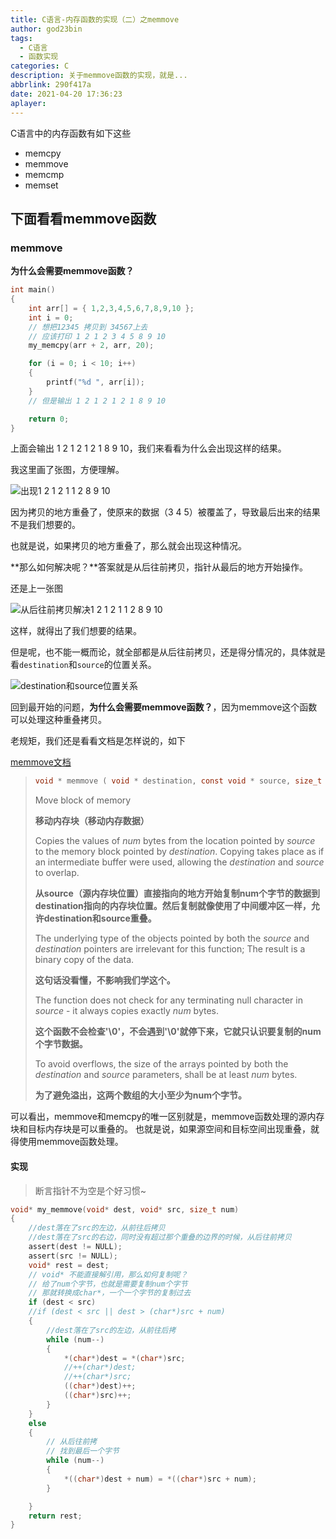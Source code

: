 ```yaml
---
title: C语言-内存函数的实现（二）之memmove
author: god23bin
tags:
  - C语言
  - 函数实现
categories: C
description: 关于memmove函数的实现，就是...
abbrlink: 290f417a
date: 2021-04-20 17:36:23
aplayer:
---
```


C语言中的内存函数有如下这些

- memcpy
- memmove
- memcmp
- memset

## 下面看看memmove函数

### memmove

**为什么会需要memmove函数？**

```c
int main() 
{
	int arr[] = { 1,2,3,4,5,6,7,8,9,10 };
	int i = 0;
	// 想把12345 拷贝到 34567上去
	// 应该打印 1 2 1 2 3 4 5 8 9 10
	my_memcpy(arr + 2, arr, 20);

	for (i = 0; i < 10; i++) 
	{
		printf("%d ", arr[i]);
	}
	// 但是输出 1 2 1 2 1 2 1 8 9 10

	return 0;
}
```

上面会输出 1 2 1 2 1 2 1 8 9 10，我们来看看为什么会出现这样的结果。

我这里画了张图，方便理解。

![出现1 2 1 2 1 1 2 8 9 10](https://gitee.com/god23bin/blog-pic-bed/raw/master/%E5%87%BA%E7%8E%B012121128910.png)

因为拷贝的地方重叠了，使原来的数据（3 4 5）被覆盖了，导致最后出来的结果不是我们想要的。

也就是说，如果拷贝的地方重叠了，那么就会出现这种情况。

**那么如何解决呢？**答案就是从后往前拷贝，指针从最后的地方开始操作。

还是上一张图

![从后往前拷贝解决1 2 1 2 1 1 2 8 9 10](https://gitee.com/god23bin/blog-pic-bed/raw/master/%E4%BB%8E%E5%90%8E%E5%BE%80%E5%89%8D%E6%8B%B7%E8%B4%9D%E8%A7%A3%E5%86%B312121128910.png)

这样，就得出了我们想要的结果。

但是呢，也不能一概而论，就全部都是从后往前拷贝，还是得分情况的，具体就是看`destination`和`source`的位置关系。

![destination和source位置关系](https://gitee.com/god23bin/blog-pic-bed/raw/master/destination%E5%92%8Csource%E4%BD%8D%E7%BD%AE%E5%85%B3%E7%B3%BB.png)

回到最开始的问题，**为什么会需要memmove函数？**，因为memmove这个函数可以处理这种重叠拷贝。

老规矩，我们还是看看文档是怎样说的，如下

[memmove文档](http://www.cplusplus.com/reference/cstring/memmove/?kw=memmove)

> ```c
> void * memmove ( void * destination, const void * source, size_t num );
> ```
>
> Move block of memory
>
> **移动内存块（移动内存数据）**
>
> Copies the values of *num* bytes from the location pointed by *source* to the memory block pointed by *destination*. Copying takes place as if an intermediate buffer were used, allowing the *destination* and *source* to overlap.
>
> **从source（源内存块位置）直接指向的地方开始复制num个字节的数据到destination指向的内存块位置。然后复制就像使用了中间缓冲区一样，允许destination和source重叠。**
>
> The underlying type of the objects pointed by both the *source* and *destination* pointers are irrelevant for this function; The result is a binary copy of the data.
>
> **这句话没看懂，不影响我们学这个。**
>
> The function does not check for any terminating null character in *source* - it always copies exactly *num* bytes.
>
> **这个函数不会检查'\0'，不会遇到'\0'就停下来，它就只认识要复制的num个字节数据。**
>
> To avoid overflows, the size of the arrays pointed by both the *destination* and *source* parameters, shall be at least *num* bytes.
>
> **为了避免溢出，这两个数组的大小至少为num个字节。**

可以看出，memmove和memcpy的唯一区别就是，memmove函数处理的源内存块和目标内存块是可以重叠的。
也就是说，如果源空间和目标空间出现重叠，就得使用memmove函数处理。

#### 实现

> 断言指针不为空是个好习惯~

```c
void* my_memmove(void* dest, void* src, size_t num) 
{
	//dest落在了src的左边，从前往后拷贝
	//dest落在了src的右边，同时没有超过那个重叠的边界的时候，从后往前拷贝
	assert(dest != NULL);
	assert(src != NULL);
	void* rest = dest;
	// void* 不能直接解引用，那么如何复制呢？
	// 给了num个字节，也就是需要复制num个字节
	// 那就转换成char*，一个一个字节的复制过去
	if (dest < src) 
	//if (dest < src || dest > (char*)src + num) 
	{
		//dest落在了src的左边，从前往后拷
		while (num--)
		{
			*(char*)dest = *(char*)src;
			//++(char*)dest;
			//++(char*)src;
			((char*)dest)++;
			((char*)src)++;
		}
	}
	else 
	{
		// 从后往前拷
		// 找到最后一个字节
		while (num--) 
		{
			*((char*)dest + num) = *((char*)src + num);
		}

	}
	return rest;
}
```